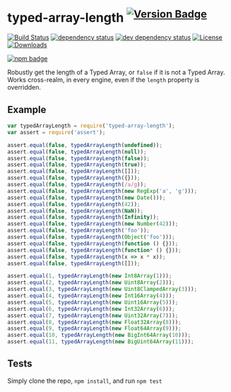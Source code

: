 # typed-array-length <sup>[![Version Badge][2]][1]</sup>

[![Build Status][3]][4]
[![dependency status][5]][6]
[![dev dependency status][7]][8]
[![License][license-image]][license-url]
[![Downloads][downloads-image]][downloads-url]

[![npm badge][11]][1]

Robustly get the length of a Typed Array, or `false` if it is not a Typed Array. Works cross-realm, in every engine, even if the `length` property is overridden.

## Example

```js
var typedArrayLength = require('typed-array-length');
var assert = require('assert');

assert.equal(false, typedArrayLength(undefined));
assert.equal(false, typedArrayLength(null));
assert.equal(false, typedArrayLength(false));
assert.equal(false, typedArrayLength(true));
assert.equal(false, typedArrayLength([]));
assert.equal(false, typedArrayLength({}));
assert.equal(false, typedArrayLength(/a/g));
assert.equal(false, typedArrayLength(new RegExp('a', 'g')));
assert.equal(false, typedArrayLength(new Date()));
assert.equal(false, typedArrayLength(42));
assert.equal(false, typedArrayLength(NaN));
assert.equal(false, typedArrayLength(Infinity));
assert.equal(false, typedArrayLength(new Number(42)));
assert.equal(false, typedArrayLength('foo'));
assert.equal(false, typedArrayLength(Object('foo')));
assert.equal(false, typedArrayLength(function () {}));
assert.equal(false, typedArrayLength(function* () {}));
assert.equal(false, typedArrayLength(x => x * x));
assert.equal(false, typedArrayLength([]));

assert.equal(1, typedArrayLength(new Int8Array(1)));
assert.equal(2, typedArrayLength(new Uint8Array(2)));
assert.equal(3, typedArrayLength(new Uint8ClampedArray(3)));
assert.equal(4, typedArrayLength(new Int16Array(4)));
assert.equal(5, typedArrayLength(new Uint16Array(5)));
assert.equal(6, typedArrayLength(new Int32Array(6)));
assert.equal(7, typedArrayLength(new Uint32Array(7)));
assert.equal(8, typedArrayLength(new Float32Array(8)));
assert.equal(9, typedArrayLength(new Float64Array(9)));
assert.equal(10, typedArrayLength(new BigInt64Array(10)));
assert.equal(11, typedArrayLength(new BigUint64Array(11)));
```

## Tests
Simply clone the repo, `npm install`, and run `npm test`

[1]: https://npmjs.org/package/typed-array-length
[2]: http://versionbadg.es/inspect-js/typed-array-length.svg
[3]: https://travis-ci.org/inspect-js/typed-array-length.svg
[4]: https://travis-ci.org/inspect-js/typed-array-length
[5]: https://david-dm.org/inspect-js/typed-array-length.svg
[6]: https://david-dm.org/inspect-js/typed-array-length
[7]: https://david-dm.org/inspect-js/typed-array-length/dev-status.svg
[8]: https://david-dm.org/inspect-js/typed-array-length#info=devDependencies
[11]: https://nodei.co/npm/typed-array-length.png?downloads=true&stars=true
[license-image]: http://img.shields.io/npm/l/typed-array-length.svg
[license-url]: LICENSE
[downloads-image]: http://img.shields.io/npm/dm/typed-array-length.svg
[downloads-url]: http://npm-stat.com/charts.html?package=typed-array-length
